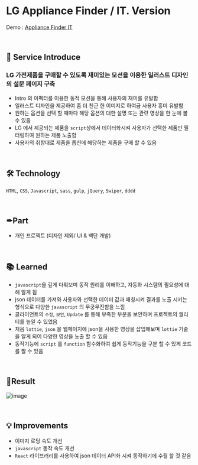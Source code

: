 # LG Appliance Finder / IT. Version

Demo : [Appliance Finder IT](https://www.lg.com/uk/washing-machine/appliance-finder)
 
</br>

## 📝 Service Introduce
### LG 가전제품을 구매할 수 있도록 재미있는 모션을 이용한 일러스트 디자인의 설문 페이지 구축
- Intro 의 이펙터를 이용한 동적 모션을 통해 사용자의 재미를 유발함
- 일러스트 디자인을 제공하여 좀 더 친근 한 이미지로 하여금 사용자 흥미 유발함
- 원하는 옵션을 선택 할 때마다 해당 옵션의 대한 설명 또는 관련 영상을 한 눈에 볼 수 있음
- LG 에서 제공되는 제품을 `script`상에서 데이터화시켜 사용자가 선택한 제품만 필터링하여 원하는 제품 노출함
- 사용자의 취향대로 제품을 옵션에 해당하는 제품을 구매 할 수 있음

</br>

## 🛠 Technology 
`HTML`, `CSS`, `Javascript`, `sass`, `gulp`, `jQuery`, `Swiper`, `dddd`

</br>

## ✒Part
- 개인 프로젝트 (디자인 제외/ UI & 백단 개발)

</br>

## 📚 Learned
- `javascript`을 깊게 다뤄보며 동작 원리를 이해하고, 자동화 시스템의 필요성에 대해 알게 됨
- json 데이터를 가져와 사용자와 선택한 데이터 값과 매칭시켜 결과를 노출 시키는 형식으로 다양한 `javascript` 의 무궁무진함을 느낌
- 클라이언트의 `수정`, `보안`, `Update` 를 통해 부족한 부분을 보안하며 프로젝트의 퀄리티를 높일 수 있었음
- 처음 `lottie`, `json` 을 웹페이지에 json을 사용한 영상을 삽입해보며 `lottie` 기술을 알게 되어 다양한 영상을 노출 할 수 있음
- 동작기능에 `script` 를 `function` 함수화하여 쉽게 동작기능을 구분 할 수 있게 코드를 짤 수 있음

</br>

## 🎫Result 
![image](http://chamshin.kr/images/lg/appliance_Finder/washing_img1.jpg)

</br>

## 💡 Improvements
- 이미지 로딩 속도 개선
- `javascript` 동작 속도 개선
- `React` 라이브러리를 사용하여 json 데이터 API화 시켜 동작하기에 수월 할 것 같음